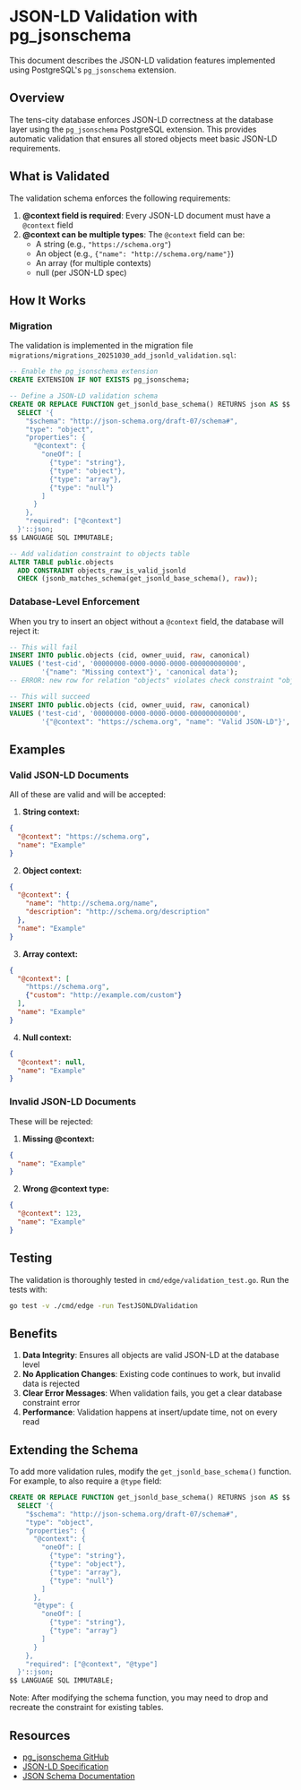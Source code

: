 # JSON-LD Validation with pg_jsonschema

This document describes the JSON-LD validation features implemented using PostgreSQL's `pg_jsonschema` extension.

## Overview

The tens-city database enforces JSON-LD correctness at the database layer using the `pg_jsonschema` PostgreSQL extension. This provides automatic validation that ensures all stored objects meet basic JSON-LD requirements.

## What is Validated

The validation schema enforces the following requirements:

1. **@context field is required**: Every JSON-LD document must have a `@context` field
2. **@context can be multiple types**: The `@context` field can be:
   - A string (e.g., `"https://schema.org"`)
   - An object (e.g., `{"name": "http://schema.org/name"}`)
   - An array (for multiple contexts)
   - null (per JSON-LD spec)

## How It Works

### Migration

The validation is implemented in the migration file `migrations/migrations_20251030_add_jsonld_validation.sql`:

```sql
-- Enable the pg_jsonschema extension
CREATE EXTENSION IF NOT EXISTS pg_jsonschema;

-- Define a JSON-LD validation schema
CREATE OR REPLACE FUNCTION get_jsonld_base_schema() RETURNS json AS $$
  SELECT '{
    "$schema": "http://json-schema.org/draft-07/schema#",
    "type": "object",
    "properties": {
      "@context": {
        "oneOf": [
          {"type": "string"},
          {"type": "object"},
          {"type": "array"},
          {"type": "null"}
        ]
      }
    },
    "required": ["@context"]
  }'::json;
$$ LANGUAGE SQL IMMUTABLE;

-- Add validation constraint to objects table
ALTER TABLE public.objects
  ADD CONSTRAINT objects_raw_is_valid_jsonld
  CHECK (jsonb_matches_schema(get_jsonld_base_schema(), raw));
```

### Database-Level Enforcement

When you try to insert an object without a `@context` field, the database will reject it:

```sql
-- This will fail
INSERT INTO public.objects (cid, owner_uuid, raw, canonical)
VALUES ('test-cid', '00000000-0000-0000-0000-000000000000', 
        '{"name": "Missing context"}', 'canonical data');
-- ERROR: new row for relation "objects" violates check constraint "objects_raw_is_valid_jsonld"

-- This will succeed
INSERT INTO public.objects (cid, owner_uuid, raw, canonical)
VALUES ('test-cid', '00000000-0000-0000-0000-000000000000', 
        '{"@context": "https://schema.org", "name": "Valid JSON-LD"}', 'canonical data');
```

## Examples

### Valid JSON-LD Documents

All of these are valid and will be accepted:

1. **String context:**
```json
{
  "@context": "https://schema.org",
  "name": "Example"
}
```

2. **Object context:**
```json
{
  "@context": {
    "name": "http://schema.org/name",
    "description": "http://schema.org/description"
  },
  "name": "Example"
}
```

3. **Array context:**
```json
{
  "@context": [
    "https://schema.org",
    {"custom": "http://example.com/custom"}
  ],
  "name": "Example"
}
```

4. **Null context:**
```json
{
  "@context": null,
  "name": "Example"
}
```

### Invalid JSON-LD Documents

These will be rejected:

1. **Missing @context:**
```json
{
  "name": "Example"
}
```

2. **Wrong @context type:**
```json
{
  "@context": 123,
  "name": "Example"
}
```

## Testing

The validation is thoroughly tested in `cmd/edge/validation_test.go`. Run the tests with:

```bash
go test -v ./cmd/edge -run TestJSONLDValidation
```

## Benefits

1. **Data Integrity**: Ensures all objects are valid JSON-LD at the database level
2. **No Application Changes**: Existing code continues to work, but invalid data is rejected
3. **Clear Error Messages**: When validation fails, you get a clear database constraint error
4. **Performance**: Validation happens at insert/update time, not on every read

## Extending the Schema

To add more validation rules, modify the `get_jsonld_base_schema()` function. For example, to also require a `@type` field:

```sql
CREATE OR REPLACE FUNCTION get_jsonld_base_schema() RETURNS json AS $$
  SELECT '{
    "$schema": "http://json-schema.org/draft-07/schema#",
    "type": "object",
    "properties": {
      "@context": {
        "oneOf": [
          {"type": "string"},
          {"type": "object"},
          {"type": "array"},
          {"type": "null"}
        ]
      },
      "@type": {
        "oneOf": [
          {"type": "string"},
          {"type": "array"}
        ]
      }
    },
    "required": ["@context", "@type"]
  }'::json;
$$ LANGUAGE SQL IMMUTABLE;
```

Note: After modifying the schema function, you may need to drop and recreate the constraint for existing tables.

## Resources

- [pg_jsonschema GitHub](https://github.com/supabase/pg_jsonschema)
- [JSON-LD Specification](https://www.w3.org/TR/json-ld11/)
- [JSON Schema Documentation](https://json-schema.org/)
